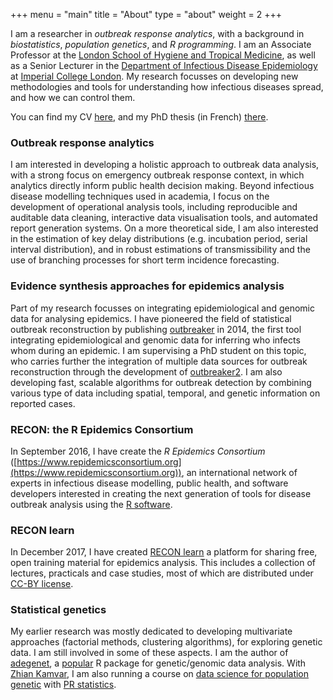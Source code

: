 +++
menu = "main"
title = "About"
type = "about"
weight = 2
+++

I am a researcher in <em>outbreak response analytics</em>, with a background in
<em>biostatistics</em>, <em>population genetics</em>, and <em>R
programming</em>. I am an Associate Professor at the [London School of Hygiene and Tropical Medicine](https://www.lshtm.ac.uk), as well as a Senior Lecturer in the 
[Department of Infectious Disease Epidemiology](https://www.imperial.ac.uk/school-public-health/infectious-disease-epidemiology/) at 
[Imperial College London](https://www.imperial.ac.uk/). My research focusses on
developing new methodologies and tools for understanding how infectious diseases
spread, and how we can control them.


You can find my CV <a href="https://github.com/thibautjombart/cv/raw/master/cv.pdf">here</a>, and my PhD thesis (in French) [there](/data/thesis.pdf).



### Outbreak response analytics
I am interested in developing a holistic approach to outbreak data analysis,
with a strong focus on emergency outbreak response context, in which analytics
directly inform public health decision making. Beyond infectious disease
modelling techniques used in academia, I focus on the development of operational
analysis tools, including reproducible and auditable data cleaning, interactive
data visualisation tools, and automated report generation systems. On a more
theoretical side, I am also interested in the estimation of key delay
distributions (e.g. incubation period, serial interval distribution), and in
robust estimations of transmissibility and the use of branching processes for
short term incidence forecasting.



### Evidence synthesis approaches for epidemics analysis
Part of my research focusses on integrating epidemiological and genomic data for
analysing epidemics. I have pioneered the field of statistical outbreak
reconstruction by publishing <a
href="http://journals.plos.org/ploscompbiol/article?id=10.1371/journal.pcbi.1003457">outbreaker</a>
in 2014, the first tool integrating epidemiological and genomic data for
inferring who infects whom during an epidemic. I am supervising a PhD student on
this topic, who carries further the integration of multiple data sources for
outbreak reconstruction through the development of <a
href="http://www.repidemicsconsortium.org/outbreaker2/">outbreaker2</a>. I am
also developing fast, scalable algorithms for outbreak detection by combining
various type of data including spatial, temporal, and genetic information on
reported cases.



### RECON: the R Epidemics Consortium

In September 2016, I have create the <em>R Epidemics Consortium</em>
([https://www.repidemicsconsortium.org](https://www.repidemicsconsortium.org)),
an international network of experts in infectious disease modelling, public
health, and software developers interested in creating the next generation
of tools for disease outbreak analysis using the [R software](https://www.r-project.org/).




### RECON learn

In December 2017, I have created [RECON learn](https://reconlearn.netlify.com/)
a platform for sharing free, open training material for epidemics analysis. This
includes a collection of lectures, practicals and case studies, most of which
are distributed under [CC-BY license](https://creativecommons.org/licenses/by/3.0/).




### Statistical genetics

My earlier research was mostly dedicated to developing multivariate approaches
(factorial methods, clustering algorithms), for exploring genetic data. I am
still involved in some of these aspects. I am the author of 
[adegenet](http://adegenet.r-forge.r-project.org/), a 
[popular](https://github.com/thibautjombart/adegenet/) R package for genetic/genomic data analysis. 
With [Zhian Kamvar](https://plantpathology.unl.edu/zhian-n-kamvar), I am also running a course on 
[data science for population genetic](https://www.prstatistics.com/course/reproducible-data-science-for-population-genetics-rdpg01/) 
with [PR statistics](https://www.prstatistics.com/).

<br>
<br>
<br>
